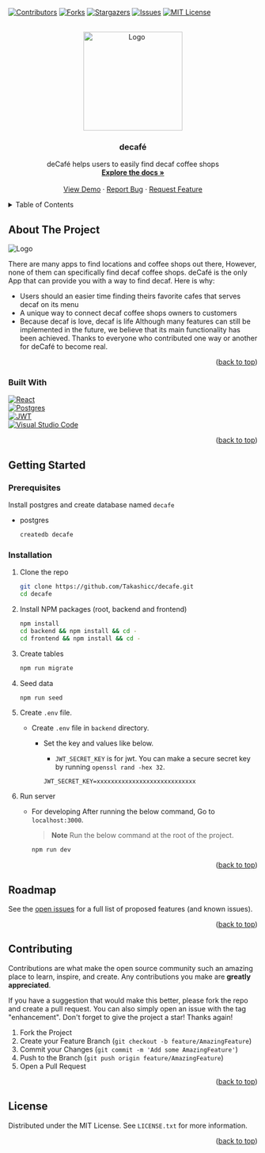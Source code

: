 <a name="readme-top"></a>

[![Contributors][contributors-shield]][contributors-url]
[![Forks][forks-shield]][forks-url]
[![Stargazers][stars-shield]][stars-url]
[![Issues][issues-shield]][issues-url]
[![MIT License][license-shield]][license-url]

<!-- PROJECT LOGO -->
<br />
<div align="center">
  <a href="https://github.com/Takashicc/decafe">
    <img src="docs/images/decafelogo.png" alt="Logo" width="200" height="200">
  </a>

<h3 align="center">decafé</h3>
  <p align="center">
    deCafé helps users to easily find decaf coffee shops
    <br />
    <a href="https://github.com/Takashicc/decafe/wiki"><strong>Explore the docs »</strong></a>
    <br />
    <br />
    <a href="https://decafe-tokyo.herokuapp.com/">View Demo</a>
    ·
    <a href="https://github.com/Takashicc/decafe/issues">Report Bug</a>
    ·
    <a href="https://github.com/Takashicc/decafe/issues">Request Feature</a>
  </p>
</div>

<details>
  <summary>Table of Contents</summary>
  <ol>
    <li>
      <a href="#about-the-project">About The Project</a>
      <ul>
        <li><a href="#built-with">Built With</a></li>
      </ul>
    </li>
    <li>
      <a href="#getting-started">Getting Started</a>
      <ul>
        <li><a href="#prerequisites">Prerequisites</a></li>
        <li><a href="#installation">Installation</a></li>
      </ul>
    </li>
    <li><a href="#usage">Usage</a></li>
    <li><a href="#roadmap">Roadmap</a></li>
    <li><a href="#contributing">Contributing</a></li>
    <li><a href="#license">License</a></li>
    <li><a href="#contact">Contact</a></li>
    <li><a href="#acknowledgments">Acknowledgments</a></li>
  </ol>
</details>

<!-- ABOUT THE PROJECT -->
## About The Project

<img src="docs/images/decafe_screenshot.png" alt="Logo">

There are many apps to find locations and coffee shops out there, However, none of them can specifically find decaf coffee shops.
deCafé is the only App that can provide you with a way to find decaf.
Here is why:

- Users should an easier time finding theirs favorite cafes that serves decaf on its menu
- A unique way to connect decaf coffee shops owners to customers
- Because decaf is love, decaf is life
Although many features can still be implemented in the future, we believe that its main functionality has been achieved. Thanks to everyone who contributed one way or another for deCafé to become real.

<p align="right">(<a href="#readme-top">back to top</a>)</p>

### Built With

[![React][React]][React-url]  
[![Postgres][Postgres]][Postgres-url]  
[![JWT][JWT]][JWT-url]  
[![Visual Studio Code][Visual Studio Code]][Visual Studio Code-url]  

<p align="right">(<a href="#readme-top">back to top</a>)</p>

<!-- GETTING STARTED -->
## Getting Started

### Prerequisites

Install postgres and create database named `decafe`

- postgres

  ```sh
  createdb decafe
  ```

### Installation

1. Clone the repo

   ```sh
   git clone https://github.com/Takashicc/decafe.git
   cd decafe
   ```

2. Install NPM packages (root, backend and frontend)

   ```sh
   npm install
   cd backend && npm install && cd -
   cd frontend && npm install && cd -
   ```

3. Create tables

    ```sh
    npm run migrate
    ```

4. Seed data

    ```sh
    npm run seed
    ```

5. Create `.env` file.
   - Create `.env` file in `backend` directory.
      - Set the key and values like below.
         - `JWT_SECRET_KEY` is for jwt. You can make a secure secret key by running `openssl rand -hex 32`.

         ```env
         JWT_SECRET_KEY=xxxxxxxxxxxxxxxxxxxxxxxxxxxx
         ```

6. Run server
   - For developing
        After running the below command, Go to `localhost:3000`.

        > **Note**
        > Run the below command at the root of the project.

        ```sh
        npm run dev
        ```

<p align="right">(<a href="#readme-top">back to top</a>)</p>

## Roadmap

See the [open issues](https://github.com/Takashicc/decafe/issues) for a full list of proposed features (and known issues).

<p align="right">(<a href="#readme-top">back to top</a>)</p>

<!-- CONTRIBUTING -->
## Contributing

Contributions are what make the open source community such an amazing place to learn, inspire, and create. Any contributions you make are **greatly appreciated**.

If you have a suggestion that would make this better, please fork the repo and create a pull request. You can also simply open an issue with the tag "enhancement".
Don't forget to give the project a star! Thanks again!

1. Fork the Project
2. Create your Feature Branch (`git checkout -b feature/AmazingFeature`)
3. Commit your Changes (`git commit -m 'Add some AmazingFeature'`)
4. Push to the Branch (`git push origin feature/AmazingFeature`)
5. Open a Pull Request

<p align="right">(<a href="#readme-top">back to top</a>)</p>

<!-- LICENSE -->
## License

Distributed under the MIT License. See `LICENSE.txt` for more information.

<p align="right">(<a href="#readme-top">back to top</a>)</p>

<!-- MARKDOWN LINKS & IMAGES -->
<!-- https://www.markdownguide.org/basic-syntax/#reference-style-links -->
[contributors-shield]: https://img.shields.io/github/contributors/Takashicc/decafe.svg?style=for-the-badge
[contributors-url]: https://github.com/Takashicc/decafe/graphs/contributors
[forks-shield]: https://img.shields.io/github/forks/Takashicc/decafe.svg?style=for-the-badge
[forks-url]: https://github.com/Takashicc/decafe/network/members
[stars-shield]: https://img.shields.io/github/stars/Takashicc/decafe.svg?style=for-the-badge
[stars-url]: https://github.com/Takashicc/decafe/stargazers
[issues-shield]: https://img.shields.io/github/issues/Takashicc/decafe.svg?style=for-the-badge
[issues-url]: https://github.com/Takashicc/decafe/issues
[license-shield]: https://img.shields.io/github/license/Takashicc/decafe.svg?style=for-the-badge
[license-url]: https://github.com/Takashicc/decafe/blob/master/LICENSE.txt
[React]: https://img.shields.io/badge/react-%2320232a.svg?style=for-the-badge&logo=react&logoColor=%2361DAFB
[React-url]: https://reactjs.org/
[Postgres]: https://img.shields.io/badge/postgres-%23316192.svg?style=for-the-badge&logo=postgresql&logoColor=white
[Postgres-url]: https://www.postgresql.org/
[JWT]: https://img.shields.io/badge/JWT-black?style=for-the-badge&logo=JSON%20web%20tokens
[JWT-url]: https://jwt.io/
[Visual Studio Code]: https://img.shields.io/badge/Visual%20Studio%20Code-0078d7.svg?style=for-the-badge&logo=visual-studio-code&logoColor=white
[Visual Studio Code-url]: https://code.visualstudio.com/
